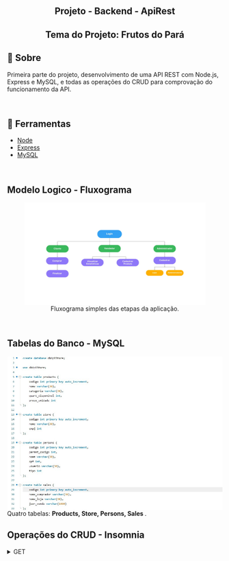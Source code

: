 <h2 align='center'>Projeto - Backend - ApiRest </h2>
<h2 align='center'>Tema do Projeto: Frutos do Pará</h2>


## 📄 Sobre
Primeira parte do projeto, desenvolvimento de uma API REST com Node.js, Express e MySQL, e todas as operações do CRUD para comprovação do funcionamento da API.

<br>

## 🔨 Ferramentas

- [Node](https://nodejs.org/pt-br/docs/)
- [Express](https://expressjs.com/)
- [MySQL](https://www.mysql.com/)

<br>

##  Modelo Logico - Fluxograma

<figure align="center">
<img align="center" width='600' src='./imgs/fluxograma.jpeg' alt='Fluxograma' title='Modelo Logico'>
<figcaption>Fluxograma simples das etapas da aplicação.</figcaption>
</figure>

<br>

## Tabelas do Banco - MySQL
<img align="center" width='600' src='./imgs/tables.jpeg' title='Tables'>
<figcaption>Quatro tabelas: <strong>Products, Store, Persons, Sales </strong>.</figcaption>

## Operações do CRUD - Insomnia

<details>
<summary>GET</summary>
<div>
<details>
<summary>Products</summary>
<p>GET findAll - Lista todos os produtos</p>
<img align="center" width='500' src='./imgs/get-products-findAll.png'>

<p>GET oneGet - Busca um produto especifico, usando como parametro seu codigo</p>
<img align="center" width='500' src='./imgs/get-products-getOne.png'>

<p>GET Category - Busca todos os produtos de uma determinada categoria</p>
<img align="center" width='500' src='./imgs/get-products-category.png'>
</details>

<details>
<summary>Store</summary>
<p>GET findAll - Lista todas a lojas</p>
<img align="center" width='500' src='./imgs/get-store-findall.png'>

<p>GET oneGet - Busca uma loja especifica</p>
<img align="center" width='500' src='./imgs/get-store-getOne.png'>
</details>

<details>
<summary>Persons</summary>
<p>GET findAll - Lista todas os tipos de pessoas cadastradas</p>
<img align="center" width='500' src='./imgs/get-persons-findall.png'>

<p>GET findSeller - Busca um vendedor vinculado a uma loja</p>
<img align="center" width='500' src='./imgs/get-seller-persons.png'>

<p>GET oneGet - Busca um tipo de pessoa especifica</p>
<img align="center" width='500' src='./imgs/getone-persons.png'>
</details>

<details>
<summary>Sales</summary>
<p>GET findAll - Lista todas as vendas</p>
<img align="center" width='500' src='./imgs/get-store-findall.png'>

<p>GET oneGet - Busca uma venda especifica</p>
<img align="center" width='500' src='./imgs/get-store-getOne.png'>
</details>




